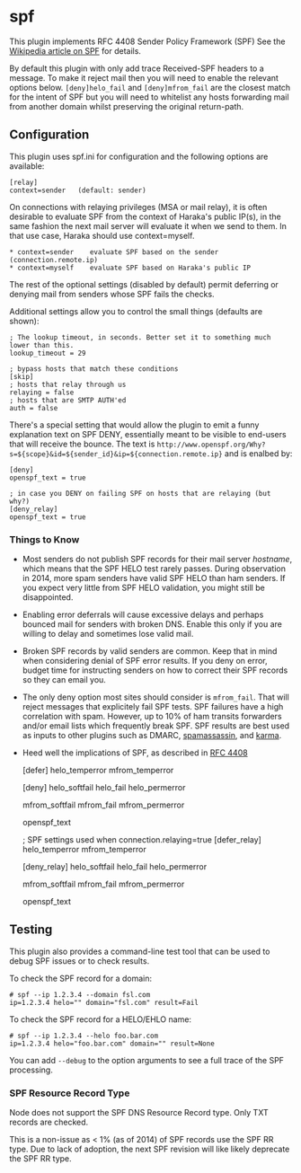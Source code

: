 spf
===

This plugin implements RFC 4408 Sender Policy Framework (SPF)
See the [Wikipedia article on SPF](http://en.wikipedia.org/wiki/Sender_Policy_Framework) for details.

By default this plugin with only add trace Received-SPF headers to a message.
To make it reject mail then you will need to enable the relevant options below.
`[deny]helo_fail` and `[deny]mfrom_fail` are the closest match for the intent
of SPF but you will need to whitelist any hosts forwarding mail from another
domain whilst preserving the original return-path.

Configuration
-------------

This plugin uses spf.ini for configuration and the following options are
available:

    [relay]
    context=sender   (default: sender)

On connections with relaying privileges (MSA or mail relay), it is often
desirable to evaluate SPF from the context of Haraka's public IP(s), in the
same fashion the next mail server will evaluate it when we send to them.
In that use case, Haraka should use context=myself.

    * context=sender    evaluate SPF based on the sender (connection.remote.ip)
    * context=myself    evaluate SPF based on Haraka's public IP

The rest of the optional settings (disabled by default) permit deferring or
denying mail from senders whose SPF fails the checks.

Additional settings allow you to control the small things (defaults are shown):

    ; The lookup timeout, in seconds. Better set it to something much lower than this.
    lookup_timeout = 29

    ; bypass hosts that match these conditions
    [skip]
    ; hosts that relay through us
    relaying = false
    ; hosts that are SMTP AUTH'ed
    auth = false

There's a special setting that would allow the plugin to emit a funny explanation text on SPF DENY, essentially meant to be visible to end-users that will receive the bounce. 
The text is `http://www.openspf.org/Why?s=${scope}&id=${sender_id}&ip=${connection.remote.ip}` and is enalbed by:

    [deny]
    openspf_text = true
    
    ; in case you DENY on failing SPF on hosts that are relaying (but why?)
    [deny_relay]
    openspf_text = true

### Things to Know

* Most senders do not publish SPF records for their mail server *hostname*,
  which means that the SPF HELO test rarely passes. During observation in 2014,
  more spam senders have valid SPF HELO than ham senders. If you expect very
  little from SPF HELO validation, you might still be disappointed.

* Enabling error deferrals will cause excessive delays and perhaps bounced
  mail for senders with broken DNS. Enable this only if you are willing to
  delay and sometimes lose valid mail.

* Broken SPF records by valid senders are common. Keep that in mind when
  considering denial of SPF error results. If you deny on error, budget
  time for instructing senders on how to correct their SPF records so they
  can email you.

* The only deny option most sites should consider is `mfrom_fail`. That will
  reject messages that explicitely fail SPF tests. SPF failures have a high
  correlation with spam. However, up to 10% of ham transits forwarders and/or
  email lists which frequently break SPF. SPF results are best used as inputs
  to other plugins such as DMARC, [spamassassin](http://haraka.github.io/manual/plugins/spamassassin.html), and [karma](http://haraka.github.io/manual/plugins/karma.html).

* Heed well the implications of SPF, as described in [RFC 4408](http://tools.ietf.org/html/rfc4408#section-9.3)

    [defer]
    helo_temperror
    mfrom_temperror

    [deny]
    helo_softfail
    helo_fail
    helo_permerror

    mfrom_softfail
    mfrom_fail
    mfrom_permerror
    
    openspf_text

    ; SPF settings used when connection.relaying=true
    [defer_relay]
    helo_temperror
    mfrom_temperror

    [deny_relay]
    helo_softfail
    helo_fail
    helo_permerror

    mfrom_softfail
    mfrom_fail
    mfrom_permerror
    
    openspf_text


Testing
-------

This plugin also provides a command-line test tool that can be used to debug SPF issues or to check results.

To check the SPF record for a domain:

````
# spf --ip 1.2.3.4 --domain fsl.com
ip=1.2.3.4 helo="" domain="fsl.com" result=Fail
````

To check the SPF record for a HELO/EHLO name:

````
# spf --ip 1.2.3.4 --helo foo.bar.com
ip=1.2.3.4 helo="foo.bar.com" domain="" result=None
````

You can add `--debug` to the option arguments to see a full trace of the SPF processing.

### SPF Resource Record Type

Node does not support the SPF DNS Resource Record type. Only TXT records are
checked.

This is a non-issue as < 1% (as of 2014) of SPF records use the SPF RR type.
Due to lack of adoption, the next SPF revision will like likely deprecate the
SPF RR type.
